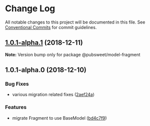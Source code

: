 # Change Log

All notable changes to this project will be documented in this file.
See [Conventional Commits](https://conventionalcommits.org) for commit guidelines.

## [1.0.1-alpha.1](https://gitlab.coko.foundation/pubsweet/pubsweet/compare/@pubsweet/model-fragment@1.0.1-alpha.0...@pubsweet/model-fragment@1.0.1-alpha.1) (2018-12-11)

**Note:** Version bump only for package @pubsweet/model-fragment





## 1.0.1-alpha.0 (2018-12-10)


### Bug Fixes

* various migration related fixes ([2aef24a](https://gitlab.coko.foundation/pubsweet/pubsweet/commit/2aef24a))


### Features

* migrate Fragment to use BaseModel ([bd4c7f9](https://gitlab.coko.foundation/pubsweet/pubsweet/commit/bd4c7f9))
